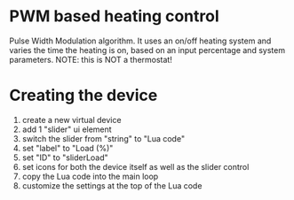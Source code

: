 PWM based heating control
=========================

Pulse Width Modulation algorithm. It uses an on/off heating system and varies the time
the heating is on, based on an input percentage and system parameters.
NOTE: this is NOT a thermostat!

Creating the device
===================

1. create a new virtual device
2. add 1 "slider" ui element
3. switch the slider from "string" to "Lua code"
4. set "label" to "Load (%)"
5. set "ID" to "sliderLoad"
6. set icons for both the device itself as well as the slider control
7. copy the Lua code into the main loop
8. customize the settings at the top of the Lua code


